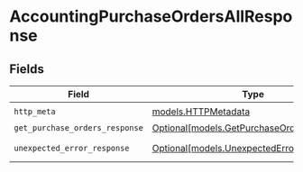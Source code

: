 # AccountingPurchaseOrdersAllResponse


## Fields

| Field                                                                                | Type                                                                                 | Required                                                                             | Description                                                                          |
| ------------------------------------------------------------------------------------ | ------------------------------------------------------------------------------------ | ------------------------------------------------------------------------------------ | ------------------------------------------------------------------------------------ |
| `http_meta`                                                                          | [models.HTTPMetadata](../models/httpmetadata.md)                                     | :heavy_check_mark:                                                                   | N/A                                                                                  |
| `get_purchase_orders_response`                                                       | [Optional[models.GetPurchaseOrdersResponse]](../models/getpurchaseordersresponse.md) | :heavy_minus_sign:                                                                   | PurchaseOrders                                                                       |
| `unexpected_error_response`                                                          | [Optional[models.UnexpectedErrorResponse]](../models/unexpectederrorresponse.md)     | :heavy_minus_sign:                                                                   | Unexpected error                                                                     |